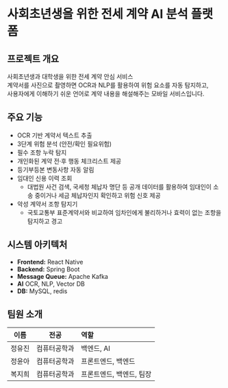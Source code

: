 # 사회초년생을 위한 전세 계약 AI 분석 플랫폼

## 프로젝트 개요
사회초년생과 대학생을 위한 전세 계약 안심 서비스<br/>
계약서를 사진으로 촬영하면 OCR과 NLP를 활용하여 위험 요소를 자동 탐지하고,<br/>
사용자에게 이해하기 쉬운 언어로 계약 내용을 해설해주는 모바일 서비스입니다.  

## 주요 기능
- OCR 기반 계약서 텍스트 추출
- 3단계 위험 분석 (안전/확인 필요위험)
- 필수 조항 누락 탐지
- 개인화된 계약 전·후 행동 체크리스트 제공
- 등기부등본 변동사항 자동 알림
- 임대인 신용 이력 조회
  - 대법원 사건 검색, 국세청 체납자 명단 등 공개 데이터를 활용하여 임대인이 소송 중이거나 세금 체납자인지 확인하고 위험 신호 제공
- 악성 계약서 조항 탐지기
  - 국토교통부 표준계약서와 비교하여 임차인에게 불리하거나 효력이 없는 조항을 탐지하고 경고

## 시스템 아키텍처
- **Frontend:** React Native
- **Backend:** Spring Boot 
- **Message Queue:** Apache Kafka
- **AI** OCR, NLP, Vector DB
- **DB:** MySQL, redis

## 팀원 소개
| 이름 | 전공 | 역할 |
|:---:|:---:|:---| 
| 정유진 | 컴퓨터공학과 | 백엔드, AI | 
| 정윤아 | 컴퓨터공학과 | 프론트엔드, 백엔드 | 
| 복지희 | 컴퓨터공학과 | 프론트엔드, 백엔드, 팀장 |
